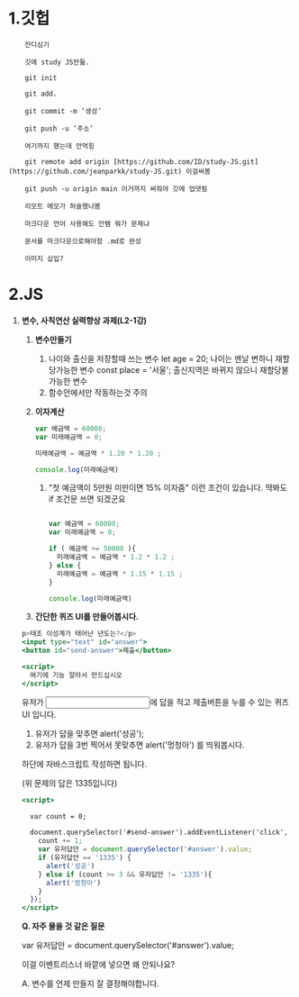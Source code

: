 1.깃헙
==============
        잔디심기

        깃에 study JS만듦.

        git init

        git add.

        git commit -m ‘생성’

        git push -u ‘주소’

        여기까지 했는데 안먹힘

        git remote add origin [https://github.com/ID/study-JS.git](https://github.com/jeanparkk/study-JS.git) 이걸써봄

        git push -u origin main 이거까지 써줘야 깃에 업뎃됨

        리모트 메모가 허술했나봄

        마크다운 언어 사용해도 안됌 뭐가 문제냐

        문서를 마크다운으로해야함 .md로 완성

        이미지 삽입?

2.JS
==============
1. **변수, 사칙연산 실력향상 과제(L2-1강)**
    1. **변수만들기**
        1. 나이와 출신을 저장할때 쓰는 변수
        let age = 20; 나이는 맨날 변하니 재할당가능한 변수
        const place = '서울'; 출신지역은 바뀌지 않으니 재할당불가능한 변수
        2. 함수안에서만 작동하는것 주의
    2. **이자계산**
        
        ```jsx
        var 예금액 = 60000;
        var 미래예금액 = 0;
        
        미래예금액 = 예금액 * 1.20 * 1.20 ;
        
        console.log(미래예금액)
        ```
        
        1. "첫 예금액이 5만원 미만이면 15% 이자줌" 이런 조건이 있습니다.
        딱봐도 if 조건문 쓰면 되겠군요
            
            ```jsx
            
            var 예금액 = 60000;
            var 미래예금액 = 0;
            
            if ( 예금액 >= 50000 ){
              미래예금액 = 예금액 * 1.2 * 1.2 ;
            } else {
              미래예금액 = 예금액 * 1.15 * 1.15 ;
            }
            
            console.log(미래예금액)
            ```
            
    3. **간단한 퀴즈 UI를 만들어봅시다.**
    
    ```jsx
    p>태조 이성계가 태어난 년도는?</p>
    <input type="text" id="answer">
    <button id="send-answer">제출</button>
    
    <script>
      여기에 기능 알아서 만드십시오
    </script>
    ```
    
    유저가 <input>에 답을 적고 제출버튼을 누를 수 있는 퀴즈 UI 입니다.
    
    1. 유저가 답을 맞추면 alert('성공');
    2. 유저가 답을 3번 찍어서 못맞추면 alert('멍청아') 를 띄워봅시다.
    
    하단에 자바스크립트 작성하면 됩니다.
    
    (위 문제의 답은 1335입니다)
    
    ```jsx
    <script>
    
      var count = 0;
    
      document.querySelector('#send-answer').addEventListener('click', function(){
        count += 1;
        var 유저답안 = document.querySelector('#answer').value;
        if (유저답안 == '1335') {
          alert('성공')
        } else if (count >= 3 && 유저답안 != '1335'){
          alert('멍청아')
        }
      });
    </script>
    ```
    
    **Q. 자주 물을 것 같은 질문**
    
    var 유저답안 = document.querySelector('#answer').value;
    
    이걸 이벤트리스너 바깥에 넣으면 왜 안되나요?
    
    A. 변수를 언제 만들지 잘 결정해야합니다.
    
    <script>안에 그냥 있는 코드는 새로고침시 1회 실행됩니다.
    
    이벤트리스너 안에 있는 코드는 이벤트 발동시 1회 실행됩니다.
    
2. ****setTimeout 타이머주는 법(L2-2강)****
    1. setTimeout(function(){ 실행할코드~ }, 기다릴시간);
    이거 쓰면 X초 후에 코드를 실행해줍니다.
    시간은 ms 단위로 적으면 됩니다. (1ms는 1000분의 1초)
    2. setInterval(function(){ 실행할코드~ }, 기다릴시간);
    기다릴 시간 마다 실행
3. ****정규식으로 이메일형식 검증해보기(L2-3강)****
    1. **includes() 로 문자검사가능**
        1. '문자'.includes('찾을단어')
    2. **정규식으로 문자검사가능**
        1. 정규식은 문자를 검사하고 싶을 때 사용하는 식입니다.
        "어떤 문자에 'abc'라는 단어가 들어가있냐?" 라고 물어보고 싶을 때 쓰시면 됩니다.
        2. **/abc/ 이게 사용법 끝**
        3. abcdef라는 문자에 abc라는 단어가 있는지 검사
        /abc/.test('abcdef')
        4. **범위지정 검사** : []안에 범쥐 지정 가능
            
            /[a-d]/.test('aefg')  //true
            /[가-다]/.test('다라마바')  //true
            
            ```
            /[a-zA-Z]/.test('반가워요')  //false
            /[a-zA-Z]/.test('반가워요a') //true
            /[ㄱ-ㅎ가-힣ㅏ-ㅣ]/.test('반가워요')  //true
            ```
            
            1. **[a-zA-Z] 이건 아무 알파벳** 하나라는 뜻입니다.
                
                **[ㄱ-ㅎ가-힣ㅏ-ㅣ] 이건 아무 한글** 하나라는 뜻입니다.
                
            
            ```
            /\S/.test('abcde')   //true
            ```
            
            **백슬래시S** 는 특수문자 포함 아무문자 1개라는 뜻입니다.
            
            자판의 원화기호가 백슬래시입니다.
            
            ```
            /^a/.test('abcde')   //true
            /e$/.test('abcde') //true
            ```
            
            **^a 라고 적으면 a로 시작**하는지 검사할 수 있습니다.
            
            **e$ 라고 적으면 e로 끝나**는지 검사할 수 있습니다.
            
            **regex test라고 구글에 치면 정규식 테스트 사이트가 나옴 쓸만하다**
            
    3. **이메일 검사**
4. **코드 3줄로 캐러셀 (이미지 슬라이드) 만들기**
    1. **시작화면 만들기**
    2. **버튼누른 후 최종화면 만들기**
    3. **JS 기능넣기와 transition주기**